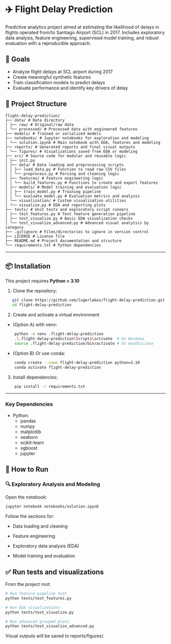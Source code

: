 # ✈️ Flight Delay Prediction

Predictive analytics project aimed at estimating the likelihood of delays in flights operated from/to Santiago Airport (SCL) in 2017. Includes exploratory data analysis, feature engineering, supervised model training, and robust evaluation with a reproducible approach.

## 🧠 Goals
- Analyze flight delays at SCL airport during 2017
- Create meaningful synthetic features
- Train classification models to predict delays
- Evaluate performance and identify key drivers of delay

## 📁 Project Structure
```
flight-delay-prediction/
├── data/ # Data directory
│ ├── raw/ # Original/raw data
│ └── processed/ # Processed data with engineered features
├── models/ # Trained or serialized models
├── notebooks/ # Jupyter notebooks for exploration and modeling
│ └── solution.ipynb # Main notebook with EDA, features and modeling
├── reports/ # Generated reports and final visual outputs
│ └── figures/ # Visualizations saved from EDA or modeling
├── src/ # Source code for modular and reusable logic
│ ├── init.py 
│ ├── data/ # Data loading and preprocessing scripts
│ │ ├── load_data.py # Function to read raw CSV files
│ │ └── preprocess.py # Parsing and cleaning logic
│ ├── features/ # Feature engineering logic
│ │ └── build_features.py # Functions to create and export features
│ ├── models/ # Model training and evaluation logic
│ │ ├── train_model.py # Training pipeline
│ │ └── evaluate_model.py # Evaluation metrics and analysis
│ └── visualization/ # Custom visualization utilities
│ └── visualize.py # EDA and reporting plots
├── tests/ # Unit tests and exploratory script runners
│ ├── test_features.py # Test feature generation pipeline
│ ├── test_visualize.py # Basic EDA visualization checks
│ └── test_visualize_advanced.py # Advanced visual analytics by category
├── .gitignore # Files/directories to ignore in version control
├── LICENSE # License file
├── README.md # Project documentation and structure
└── requirements.txt # Python dependencies
```
---
## 📦 Installation
This project requires **Python = 3.10**
1. Clone the repository:
```bash
   git clone https://github.com/lugerlakes/flight-delay-prediction.git
   cd flight-delay-prediction
```
2. Create and activate a virtual environment
- (Option A) with venv:
```bash
    python -m venv .flight-delay-prediction
    .\.flight-delay-prediction\Scripts\activate  # On Windows
    source .flight-delay-prediction/bin/activate # On macOS/Linux
```
- (Option B) Or use conda:
```bash
    conda create --name flight-delay-prediction python=3.10
    conda activate flight-delay-prediction
```
3. Install dependencies:
```bash
    pip install -r requirements.txt
```
---

### Key Dependencies
- Python:
    - pandas
    - numpy
    - matplotlib
    - seaborn
    - scikit-learn
    - xgboost
    - jupyter

## 🚀 How to Run

### 🔍 Exploratory Analysis and Modeling

Open the notebook:
```bash
jupyter notebook notebooks/solution.ipynb
```
Follow the sections for:

- Data loading and cleaning

- Feature engineering

- Exploratory data analysis (EDA)

- Model training and evaluation

## ✅ Run tests and visualizations
From the project root:
```bash
# Run feature pipeline test
python tests/test_features.py
```
```bash
# Run EDA visualizations
python tests/test_visualize.py
```
```bash
# Run advanced grouped plots
python tests/test_visualize_advanced.py
```
Visual outputs will be saved to reports/figures/.